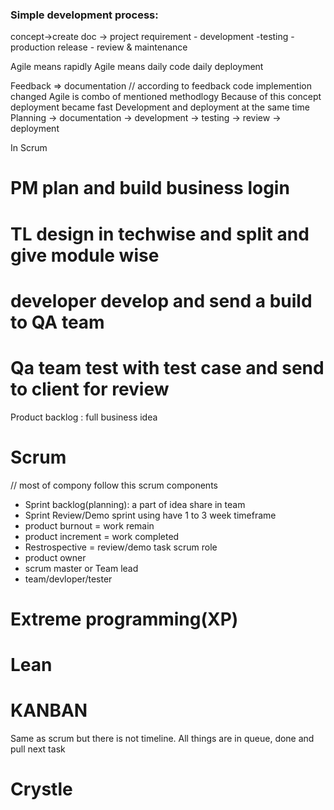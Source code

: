 ### Simple development process: 
concept->create doc -> project requirement - development -testing -production release - review & maintenance

Agile means rapidly 
Agile means daily code daily deployment 

Feedback => documentation 
// according to feedback code implemention changed 
Agile is combo of mentioned methodlogy 
Because of this concept deployment became fast
Development and deployment at the same time
Planning -> documentation -> development -> testing -> review -> deployment

In Scrum
# PM plan and build business login
# TL design in techwise and split and give module wise
# developer develop and send a build to QA team 
# Qa team test with test case and send to client for review   

Product backlog : full business idea

# Scrum 
// most of compony follow this
scrum components 
* Sprint backlog(planning): a part of idea share in team
* Sprint Review/Demo 
   sprint using have 1 to 3 week timeframe
* product burnout = work remain
* product increment = work completed
* Restrospective = review/demo task
scrum role
* product owner
* scrum master or Team lead
* team/devloper/tester

# Extreme programming(XP)
# Lean
# KANBAN
Same as scrum but there is not timeline. All things are in queue, done and pull next task
# Crystle 




